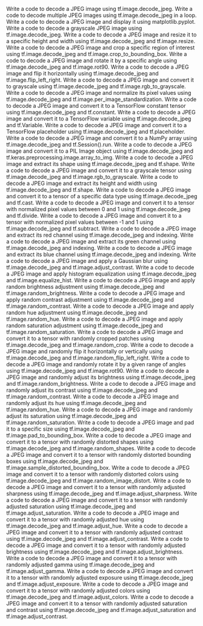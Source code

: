 Write a code to decode a JPEG image using tf.image.decode_jpeg.
Write a code to decode multiple JPEG images using tf.image.decode_jpeg in a loop.
Write a code to decode a JPEG image and display it using matplotlib.pyplot.
Write a code to decode a grayscale JPEG image using tf.image.decode_jpeg.
Write a code to decode a JPEG image and resize it to a specific height and width using tf.image.decode_jpeg and tf.image.resize.
Write a code to decode a JPEG image and crop a specific region of interest using tf.image.decode_jpeg and tf.image.crop_to_bounding_box.
Write a code to decode a JPEG image and rotate it by a specific angle using tf.image.decode_jpeg and tf.image.rot90.
Write a code to decode a JPEG image and flip it horizontally using tf.image.decode_jpeg and tf.image.flip_left_right.
Write a code to decode a JPEG image and convert it to grayscale using tf.image.decode_jpeg and tf.image.rgb_to_grayscale.
Write a code to decode a JPEG image and normalize its pixel values using tf.image.decode_jpeg and tf.image.per_image_standardization.
Write a code to decode a JPEG image and convert it to a TensorFlow constant tensor using tf.image.decode_jpeg and tf.constant.
Write a code to decode a JPEG image and convert it to a TensorFlow variable using tf.image.decode_jpeg and tf.Variable.
Write a code to decode a JPEG image and convert it to a TensorFlow placeholder using tf.image.decode_jpeg and tf.placeholder.
Write a code to decode a JPEG image and convert it to a NumPy array using tf.image.decode_jpeg and tf.Session().run.
Write a code to decode a JPEG image and convert it to a PIL Image object using tf.image.decode_jpeg and tf.keras.preprocessing.image.array_to_img.
Write a code to decode a JPEG image and extract its shape using tf.image.decode_jpeg and tf.shape.
Write a code to decode a JPEG image and convert it to a grayscale tensor using tf.image.decode_jpeg and tf.image.rgb_to_grayscale.
Write a code to decode a JPEG image and extract its height and width using tf.image.decode_jpeg and tf.shape.
Write a code to decode a JPEG image and convert it to a tensor of a specific data type using tf.image.decode_jpeg and tf.cast.
Write a code to decode a JPEG image and convert it to a tensor with normalized pixel values between 0 and 1 using tf.image.decode_jpeg and tf.divide.
Write a code to decode a JPEG image and convert it to a tensor with normalized pixel values between -1 and 1 using tf.image.decode_jpeg and tf.subtract.
Write a code to decode a JPEG image and extract its red channel using tf.image.decode_jpeg and indexing.
Write a code to decode a JPEG image and extract its green channel using tf.image.decode_jpeg and indexing.
Write a code to decode a JPEG image and extract its blue channel using tf.image.decode_jpeg and indexing.
Write a code to decode a JPEG image and apply a Gaussian blur using tf.image.decode_jpeg and tf.image.adjust_contrast.
Write a code to decode a JPEG image and apply histogram equalization using tf.image.decode_jpeg and tf.image.equalize_hist.
Write a code to decode a JPEG image and apply random brightness adjustment using tf.image.decode_jpeg and tf.image.random_brightness.
Write a code to decode a JPEG image and apply random contrast adjustment using tf.image.decode_jpeg and tf.image.random_contrast.
Write a code to decode a JPEG image and apply random hue adjustment using tf.image.decode_jpeg and tf.image.random_hue.
Write a code to decode a JPEG image and apply random saturation adjustment using tf.image.decode_jpeg and tf.image.random_saturation.
Write a code to decode a JPEG image and convert it to a tensor with randomly cropped patches using tf.image.decode_jpeg and tf.image.random_crop.
Write a code to decode a JPEG image and randomly flip it horizontally or vertically using tf.image.decode_jpeg and tf.image.random_flip_left_right.
Write a code to decode a JPEG image and randomly rotate it by a given range of angles using tf.image.decode_jpeg and tf.image.rot90.
Write a code to decode a JPEG image and randomly adjust its brightness using tf.image.decode_jpeg and tf.image.random_brightness.
Write a code to decode a JPEG image and randomly adjust its contrast using tf.image.decode_jpeg and tf.image.random_contrast.
Write a code to decode a JPEG image and randomly adjust its hue using tf.image.decode_jpeg and tf.image.random_hue.
Write a code to decode a JPEG image and randomly adjust its saturation using tf.image.decode_jpeg and tf.image.random_saturation.
Write a code to decode a JPEG image and pad it to a specific size using tf.image.decode_jpeg and tf.image.pad_to_bounding_box.
Write a code to decode a JPEG image and convert it to a tensor with randomly distorted shapes using tf.image.decode_jpeg and tf.image.random_shapes.
Write a code to decode a JPEG image and convert it to a tensor with randomly distorted bounding boxes using tf.image.decode_jpeg and tf.image.sample_distorted_bounding_box.
Write a code to decode a JPEG image and convert it to a tensor with randomly distorted colors using tf.image.decode_jpeg and tf.image.random_image_distort.
Write a code to decode a JPEG image and convert it to a tensor with randomly adjusted sharpness using tf.image.decode_jpeg and tf.image.adjust_sharpness.
Write a code to decode a JPEG image and convert it to a tensor with randomly adjusted saturation using tf.image.decode_jpeg and tf.image.adjust_saturation.
Write a code to decode a JPEG image and convert it to a tensor with randomly adjusted hue using tf.image.decode_jpeg and tf.image.adjust_hue.
Write a code to decode a JPEG image and convert it to a tensor with randomly adjusted contrast using tf.image.decode_jpeg and tf.image.adjust_contrast.
Write a code to decode a JPEG image and convert it to a tensor with randomly adjusted brightness using tf.image.decode_jpeg and tf.image.adjust_brightness.
Write a code to decode a JPEG image and convert it to a tensor with randomly adjusted gamma using tf.image.decode_jpeg and tf.image.adjust_gamma.
Write a code to decode a JPEG image and convert it to a tensor with randomly adjusted exposure using tf.image.decode_jpeg and tf.image.adjust_exposure.
Write a code to decode a JPEG image and convert it to a tensor with randomly adjusted colors using tf.image.decode_jpeg and tf.image.adjust_colors.
Write a code to decode a JPEG image and convert it to a tensor with randomly adjusted saturation and contrast using tf.image.decode_jpeg and tf.image.adjust_saturation and tf.image.adjust_contrast.